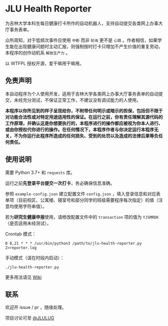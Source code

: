 # JLU Health Reporter

为吉林大学本科生每日健康打卡所作的自动机器人，支持自动提交各类网上办事大厅事务表单。

众所周知，对于低频次事件应使用 `中断` 而非 `轮询` 更不是 `心跳` 。作者相信，如果学生能在出现健康问题时主动汇报，则强制按时打卡只增加不产生价值的重复劳动，本程序的创作动机系 `解放生产力` 。

以 WTFPL 授权开源，爱干嘛用干嘛用。

## 免责声明

本自动程序为个人使用开发，适用于吉林大学各类网上办事大厅事务表单的自动提交，未经充分测试，不保证正常工作，不建议没有调试能力的人使用。

**本程序以你所见到的样子呈现给你，不附带任何明示或暗示的担保，包括但不限于对功能合法性或对特定用途适用性的保证。在运行之前，你有责任理解其源代码的工作原理，并确认这是你想要执行的，本程序进行的操作都应被视为你本人进行、或由你授权代你进行的操作。在任何情况下，本程序作者与你决定运行本程序无关，不为你运行此程序所造成的任何损失、受到的处罚以及造成的法律后果等负任何责任。**

## 使用说明

需要 Python 3.7+ 和 `requests` 库。

运行之前**先登录平台提交一次打卡**，务必确保信息准确。

参照 `example-config.json` 建立配置文件 `config.json` ，填入登录信息和对应表单项（目前校区、公寓楼、寝室号和部分同学的班级需要程序每次指定）的值（注意均使用字符串值）。

若为**研究生健康申报**使用，请修改配置文件中的 `transaction` 项的值为 `YJSMRDK`（是否适用未经测试）。

Crontab 模式：

```
0 8,21 * * * /usr/bin/python3 /path/to/jlu-health-reporter.py 2>reporter.log
```

手动模式（请在时段内启动）：

```
./jlu-health-reporter.py
```

更多用法请见 [Wiki](https://github.com/TechCiel/jlu-health-reporter/wiki)

## 联系

欢迎开 issue / pr ，随缘处理。

项目讨论可至 [@JLULUG](https://t.me/JLULUG)

